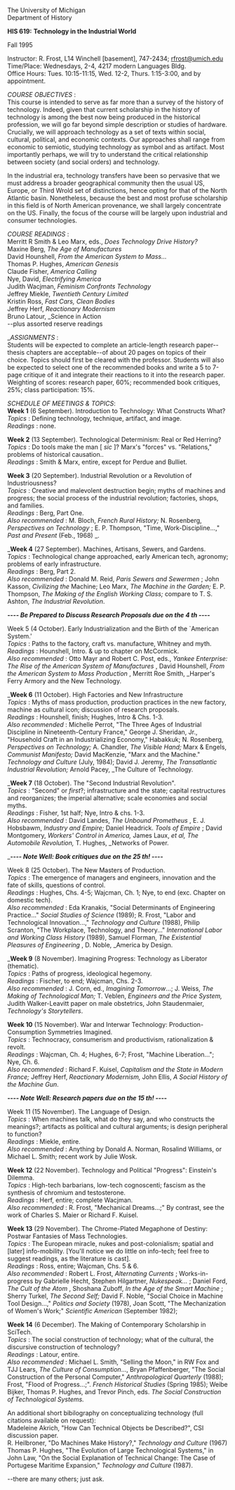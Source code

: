 The University of Michigan  
Department of History  
  
**HIS 619:** **Technology in the Industrial World**  
  
Fall 1995

Instructor: R. Frost, L14 Winchell [basement], 747-2434; rfrost@umich.edu  
Time/Place: Wednesdays, 2-4, 4217 modern Languages Bldg.  
Office Hours: Tues. 10:15-11:15, Wed. 12-2, Thurs. 1:15-3:00, and by
appointment.  
  
_COURSE OBJECTIVES_ :  
This course is intended to serve as far more than a survey of the history of
technology. Indeed, given that current scholarship in the history of
technology is among the best now being produced in the historical profession,
we will go far beyond simple description or studies of hardware. Crucially, we
will approach technology as a set of texts within social, cultural, political,
and economic contexts. Our approaches shall range from economic to semiotic,
studying technology as symbol and as artifact. Most importantly perhaps, we
will try to understand the critical relationship between society (and social
orders) and technology.  
  
In the industrial era, technology transfers have been so pervasive that we
must address a broader geographical community then the usual US, Europe, or
Third Wrold set of distinctions, hence opting for that of the North Atlantic
basin. Nonetheless, because the best and most profuse scholarship in this
field is of North American provenance, we shall largely concentrate on the US.
Finally, the focus of the course will be largely upon industrial and consumer
technologies.  
  
_COURSE READINGS_ :  
Merritt R Smith & Leo Marx, eds., _Does Technology Drive History?_  
Maxine Berg, _The Age of Manufactures_  
David Hounshell, _From the American System to Mass..._  
Thomas P. Hughes, _American Genesis_  
Claude Fisher, _America Calling_  
Nye, David, _Electrifying America_  
Judith Wacjman, _Feminism Confronts Technology_  
Jeffrey Miekle, _Twentieth Century Limited_  
Kristin Ross, _Fast Cars, Clean Bodies_  
Jeffrey Herf, _Reactionary Modernism_  
Bruno Latour, _Science in Action  
\--plus assorted reserve readings  
  
__ASSIGNMENTS_ :  
Students will be expected to complete an article-length research paper--thesis
chapters are acceptable--of about 20 pages on topics of their choice. Topics
should first be cleared with the professor. Students will also be expected to
select one of the recommended books and write a 5 to 7-page critique of it and
integrate their reactions to it into the research paper. Weighting of scores:
research paper, 60%; recommended book critiques, 25%; class participation:
15%.  
  
_SCHEDULE OF MEETINGS & TOPICS_:  
**Week 1** (6 September). Introduction to Technology: What Constructs What?  
_Topics_ : Defining technology, technique, artifact, and image.  
_Readings_ : none.  
  
**Week 2** (13 September). Technological Determinism: Real or Red Herring?  
_Topics_ : Do tools make the man [ _sic_ ]? Marx's "forces" vs. "Relations,"
problems of historical causation..  
_Readings_ : Smith & Marx, entire, except for Perdue and Bulliet.  
  
**Week 3** (20 September). Industrial Revolution or a Revolution of
Industriousness?  
_Topics_ : Creative and malevolent destruction begin; myths of machines and
progress; the social process of the industrial revolution; factories, shops,
and families.  
_Readings_ : Berg, Part One.  
_Also recommended_ : M. Bloch, _French Rural History;_ N. Rosenberg,
_Perspectives on Technology_ ; E. P. Thompson, "Time, Work-Discipline...,"
_Past and Present_ (Feb., 1968) _.  
  
_**Week 4** (27 September). Machines, Artisans, Sewers, and Gardens.  
_Topics_ : Technological change approached, early American tech, agronomy;
problems of early infrastructure.  
_Readings_ : Berg, Part 2.  
_Also recommended_ : Donald M. Reid, _Paris Sewers and Sewermen_ ; John
Kasson, _Civilizing the_ Machine; Leo Marx, _The Machine in the Garden;_ E. P.
Thompson, _The Making of the English Working Class;_ compare to T. S. Ashton,
_The Industrial Revolution_.  

**\--*-- Be Prepared to Discuss Research Proposals due on the 4 th \--*--**

Week 5 (4 October). Early Industrialization and the Birth of the `American
System.'  
_Topics_ : Paths to the factory, craft vs. manufacture, Whitney and myth.  
_Readings_ : Hounshell, Intro. & up to chapter on McCormick.  
_Also recommended_ : Otto Mayr and Robert C. Post, eds., _Yankee Enterprise:
The Rise of the American System of Manufactures_ , David Hounshell, _From the
American System to Mass Production_ , Merritt Roe Smith, _Harper's Ferry
Armory and the New Technology.  
  
_**Week 6** (11 October). High Factories and New Infrastructure  
_Topics_ : Myths of mass production, production practices in the new factory,
machine as cultural icon; discussion of research proposals.  
_Readings_ : Hounshell, finish; Hughes, Intro & Chs. 1-3.  
_Also recommended_ : Michelle Perrot, "The Three Ages of Industrial Discipline
in Nineteenth-Century France," George J. Sheridan, Jr., "Household Craft in an
Industrializing Economy," Habakkuk; N. Rosenberg, _Perspectives on
Technology;_ A. Chandler, _The Visible Hand;_ Marx & Engels, _Communist
Manifesto;_ David MacKenzie, "Marx and the Machine." _Technology and Culture_
(July, 1984); David J. Jeremy, _The Transatlantic Industrial Revolution;_
Arnold Pacey, _The Culture of Technology.  
  
_**Week 7** (18 October). The  "Second Industrial Revolution".  
_Topics_ : "Second" or _first_?; infrastructure and the state; capital
restructures and reorganizes; the imperial alternative; scale economies and
social myths.  
_Readings_ : Fisher, 1st half; Nye, Intro & chs. 1-3.  
_Also recommended_ : David Landes, _The Unbound Prometheus_ , E. J. Hobsbawm,
_Industry and Empire;_ Daniel Headrick. _Tools of Empire_ ; David Montgomery,
_Workers' Control in America,_ James Laux, _et al, The Automobile Revolution,_
T. Hughes, _Networks of Power.  

_**\--*-- Note Well: Book critiques due on the 25 th! \--*--**

Week 8 (25 October). The New Masters of Production.  
_Topics_ : The emergence of managers and engineers, innovation and the fate of
skills, questions of control.  
_Readings_ : Hughes, Chs. 4-5; Wajcman, Ch. 1; Nye, to end (exc. Chapter on
domestic tech).  
_Also recommended_ : Eda Kranakis, "Social Determinants of Engineering
Practice..." _Social Studies of Science_ (1989); R. Frost,  "Labor and
Technological Innovation...," _Technology and Culture_ (1988), Philip
Scranton,  "The Workplace, Technology, and Theory..." _International Labor and
Working Class History_ (1989), Samuel Florman, _The Existential Pleasures of
Engineering_ , D. Noble, _America by Design.  
  
_**Week 9** (8 November). Imagining Progress: Technology as Liberator
(thematic).  
_Topics_ : Paths of progress, ideological hegemony.  
_Readings_ : Fischer, to end; Wajcman, Chs. 2-3.  
_Also recommended_ : J. Corn, ed., _Imagining Tomorrow_...; J. Weiss, _The
Making of Technological Man;_ T. Veblen, _Engineers and the Price System,_
Judith Walker-Leavitt paper on male obstetrics, John Staudenmaier,
_Technology's Storytellers_.  
  
**Week 10** (15 November). War and Interwar Technology: Production-Consumption
Symmetries Imagined.  
_Topics_ : Technocracy, consumerism and productivism, rationalization &
revolt.  
_Readings_ : Wajcman, Ch. 4; Hughes, 6-7; Frost, "Machine Liberation..."; Nye,
Ch. 6.  
_Also recommended_ : Richard F. Kuisel, _Capitalism and the State in Modern
France;_ Jeffrey Herf, _Reactionary Modernism,_ John Ellis, _A Social History
of the Machine Gun_.  

**\--*-- Note Well: Research papers due on the 15 th! \--*--**

Week 11 (15 November). The Language of Design.  
_Topics_ : When machines talk, what do they say, and who constructs the
meanings?; artifacts as political and cultural arguments; is design peripheral
to function?  
_Readings_ : Miekle, entire.  
_Also recommended_ : Anything by Donald A. Norman, Rosalind Williams, or
Michael L. Smith; recent work by Julie Wosk.  
  
**Week 12** (22 November). Technology and Political  "Progress": Einstein's
Dilemma.  
_Topics_ : High-tech barbarians, low-tech cognoscenti; fascism as the
synthesis of chromium and testosterone.  
_Readings_ : Herf, entire; complete Wacjman.  
_Also recommended_ : R. Frost, "Mechanical Dreams...;" By contrast, see the
work of Charles S. Maier or Richard F. Kuisel.  
  
**Week 13** (29 November). The Chrome-Plated Megaphone of Destiny: Postwar
Fantasies of Mass Technologies.  
_Topics_ : The European miracle, nukes and post-colonialism; spatial and
[later] info-mobility. [You'll notice we do little on info-tech; feel free to
suggest readings, as the literature is cast].  
_Readings_ : Ross, entire; Wajcman, Chs. 5 & 6.  
_Also recommended_ : Robert L. Frost, _Alternating Currents_ ; Works-in-
progress by Gabrielle Hecht, Stephen Hilgartner, _Nukespeak..._ ; Daniel Ford,
_The Cult of the Atom_ , Shoshana Zuboff, _In the Age of the Smart Machine_ ;
Sherry Turkel, _The Second Self;_ David F. Noble,  "Social Choice in Machine
Tool Design...," _Politics and Society_ (1978), Joan Scott,  "The
Mechanization of Women's Work;" _Scientific American_ (September 1982);  
  
**Week 14** (6 December). The Making of Contemporary Scholarship in SciTech.  
_Topics_ : The social construction of technology; what of the cultural, the
discursive construction of technology?  
_Readings_ : Latour, entire.  
_Also recommended_ : Michael L. Smith, "Selling the Moon," in RW Fox and TJJ
Lears, _The Culture of Consumption_..., Bryan Pfaffenberger,  "The Social
Construction of the Personal Computer," _Anthropological Quarterly_ (1988);
Frost,  "Flood of Progress...;". _French Historical Studies_ (Spring 1985);
Weibe Bijker, Thomas P. Hughes, and Trevor Pinch, eds. _The Social
Construction of Technological Systems._  
  
An additional short bibilography on conceptualizing technology (full citations
available on request):  
Madeleine Akrich,  "How Can Technical Objects be Described?", CSI discussion
paper.  
R. Heilbroner, "Do Machines Make History?," _Technology and Culture_ (1967)  
Thomas P. Hughes, "The Evolution of Large Technological Systems," in  
John Law, "On the Social Explanation of Technical Change: The Case of
Portugese Maritime Expansion," _Technology and Culture_ (1987).  
  
\--there are many others; just ask.  
  

